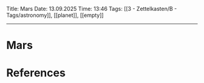 Title: Mars
Date: 13.09.2025
Time: 13:46
Tags: [[3 - Zettelkasten/B - Tags/astronomy]], [[planet]], [[empty]]

---
# Mars



# References